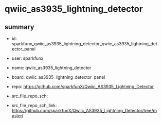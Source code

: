 # qwiic_as3935_lightning_detector
 
## summary 
* id: sparkfunx_qwiic_as3935_lightning_detector_qwiic_as3935_lightning_detector_panel
* user: sparkfunx
* name: qwiic_as3935_lightning_detector
* board: qwiic_as3935_lightning_detector_panel
* repo: https://github.com/sparkfunX/Qwiic_AS3935_Lightning_Detector



* src_file_repo_sch: 
* src_file_repo_sch_link: https://github.com/sparkfunX/Qwiic_AS3935_Lightning_Detector/tree/master/







